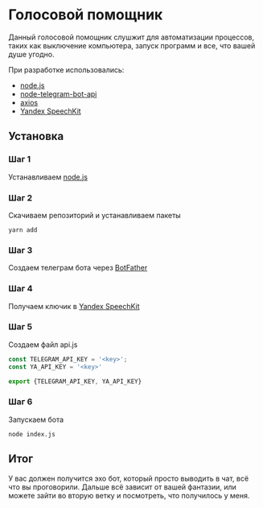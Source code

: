 # Голосовой помощник
Данный голосовой помощник слушжит для автоматизации процессов, таких как выключение компьютера, запуск программ и все, что вашей душе угодно.

При разработке использовались:
- [node.js](https://nodejs.org/en/)
- [node-telegram-bot-api](https://github.com/yagop/node-telegram-bot-api)
- [axios](https://github.com/axios/axios)
- [Yandex SpeechKit](https://console.cloud.yandex.ru/)

## Установка 
### Шаг 1
Устанавливаем [node.js](https://nodejs.org/en/)

### Шаг 2
Скачиваем репозиторий и устанавливаем пакеты<br>
```
yarn add
```

### Шаг 3
Создаем телеграм бота через [BotFather](https://telegram.me/BotFather)

### Шаг 4
Получаем ключик в [Yandex SpeechKit](https://console.cloud.yandex.ru/)

### Шаг 5
Создаем файл api.js

```javascript
const TELEGRAM_API_KEY = '<key>';
const YA_API_KEY = '<key>'

export {TELEGRAM_API_KEY, YA_API_KEY}
```

### Шаг 6
Запускаем бота 
```
node index.js
```

## Итог
У вас должен получится эхо бот, который просто выводить в чат, всё что вы проговорили.
Дальше всё зависит от вашей фантазии, или можете зайти во вторую ветку и посмотреть, что получилось у меня.